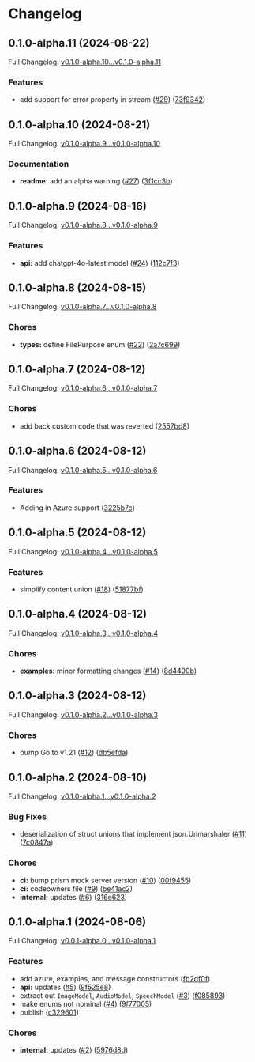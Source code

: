 # Changelog

## 0.1.0-alpha.11 (2024-08-22)

Full Changelog: [v0.1.0-alpha.10...v0.1.0-alpha.11](https://github.com/openai/openai-go/compare/v0.1.0-alpha.10...v0.1.0-alpha.11)

### Features

* add support for error property in stream ([#29](https://github.com/openai/openai-go/issues/29)) ([73f9342](https://github.com/openai/openai-go/commit/73f93429e1319387f1a95208166b3e871ce4e03a))

## 0.1.0-alpha.10 (2024-08-21)

Full Changelog: [v0.1.0-alpha.9...v0.1.0-alpha.10](https://github.com/openai/openai-go/compare/v0.1.0-alpha.9...v0.1.0-alpha.10)

### Documentation

* **readme:** add an alpha warning ([#27](https://github.com/openai/openai-go/issues/27)) ([3f1cc3b](https://github.com/openai/openai-go/commit/3f1cc3bbf19daa48e83aacb6906b9776726d7154))

## 0.1.0-alpha.9 (2024-08-16)

Full Changelog: [v0.1.0-alpha.8...v0.1.0-alpha.9](https://github.com/openai/openai-go/compare/v0.1.0-alpha.8...v0.1.0-alpha.9)

### Features

* **api:** add chatgpt-4o-latest model ([#24](https://github.com/openai/openai-go/issues/24)) ([112c7f3](https://github.com/openai/openai-go/commit/112c7f31917596b6c029a1f00643647375e8c8c8))

## 0.1.0-alpha.8 (2024-08-15)

Full Changelog: [v0.1.0-alpha.7...v0.1.0-alpha.8](https://github.com/openai/openai-go/compare/v0.1.0-alpha.7...v0.1.0-alpha.8)

### Chores

* **types:** define FilePurpose enum ([#22](https://github.com/openai/openai-go/issues/22)) ([2a7c699](https://github.com/openai/openai-go/commit/2a7c699e4fb21f848aa5d260da9d2a5c471866d1))

## 0.1.0-alpha.7 (2024-08-12)

Full Changelog: [v0.1.0-alpha.6...v0.1.0-alpha.7](https://github.com/openai/openai-go/compare/v0.1.0-alpha.6...v0.1.0-alpha.7)

### Chores

* add back custom code that was reverted ([2557bd8](https://github.com/openai/openai-go/commit/2557bd8b5f1748adf67d9208ceaeea3250d93b14))

## 0.1.0-alpha.6 (2024-08-12)

Full Changelog: [v0.1.0-alpha.5...v0.1.0-alpha.6](https://github.com/openai/openai-go/compare/v0.1.0-alpha.5...v0.1.0-alpha.6)

### Features

* Adding in Azure support ([3225b7c](https://github.com/openai/openai-go/commit/3225b7c6028c0c5ab9420416b6bb8b31a5383218))

## 0.1.0-alpha.5 (2024-08-12)

Full Changelog: [v0.1.0-alpha.4...v0.1.0-alpha.5](https://github.com/openai/openai-go/compare/v0.1.0-alpha.4...v0.1.0-alpha.5)

### Features

* simplify content union ([#18](https://github.com/openai/openai-go/issues/18)) ([51877bf](https://github.com/openai/openai-go/commit/51877bf8f16e348a531aa54f0f49e9d71390a485))

## 0.1.0-alpha.4 (2024-08-12)

Full Changelog: [v0.1.0-alpha.3...v0.1.0-alpha.4](https://github.com/openai/openai-go/compare/v0.1.0-alpha.3...v0.1.0-alpha.4)

### Chores

* **examples:** minor formatting changes ([#14](https://github.com/openai/openai-go/issues/14)) ([8d4490b](https://github.com/openai/openai-go/commit/8d4490b78dcc0edee3264448e3fa3f3781d04258))

## 0.1.0-alpha.3 (2024-08-12)

Full Changelog: [v0.1.0-alpha.2...v0.1.0-alpha.3](https://github.com/openai/openai-go/compare/v0.1.0-alpha.2...v0.1.0-alpha.3)

### Chores

* bump Go to v1.21 ([#12](https://github.com/openai/openai-go/issues/12)) ([db5efda](https://github.com/openai/openai-go/commit/db5efdaad3848b8f130f279e6760d9d525e02bda))

## 0.1.0-alpha.2 (2024-08-10)

Full Changelog: [v0.1.0-alpha.1...v0.1.0-alpha.2](https://github.com/openai/openai-go/compare/v0.1.0-alpha.1...v0.1.0-alpha.2)

### Bug Fixes

* deserialization of struct unions that implement json.Unmarshaler ([#11](https://github.com/openai/openai-go/issues/11)) ([7c0847a](https://github.com/openai/openai-go/commit/7c0847aa2ae15b4442ab0625d8a780ed684c275e))


### Chores

* **ci:** bump prism mock server version ([#10](https://github.com/openai/openai-go/issues/10)) ([00f9455](https://github.com/openai/openai-go/commit/00f9455692c52fb37544d3f657090b216667d8ec))
* **ci:** codeowners file ([#9](https://github.com/openai/openai-go/issues/9)) ([be41ac2](https://github.com/openai/openai-go/commit/be41ac2ce87efacf17748cb9dd2d3b1b4a43180e))
* **internal:** updates ([#6](https://github.com/openai/openai-go/issues/6)) ([316e623](https://github.com/openai/openai-go/commit/316e6231c27728f4031f822287389c67e914739a))

## 0.1.0-alpha.1 (2024-08-06)

Full Changelog: [v0.0.1-alpha.0...v0.1.0-alpha.1](https://github.com/openai/openai-go/compare/v0.0.1-alpha.0...v0.1.0-alpha.1)

### Features

* add azure, examples, and message constructors ([fb2df0f](https://github.com/openai/openai-go/commit/fb2df0fe22002f1826bfaa1cb008c45db375885c))
* **api:** updates ([#5](https://github.com/openai/openai-go/issues/5)) ([9f525e8](https://github.com/openai/openai-go/commit/9f525e85d8fe13cce2a18a1a48179bc5a6d1f094))
* extract out `ImageModel`, `AudioModel`, `SpeechModel` ([#3](https://github.com/openai/openai-go/issues/3)) ([f085893](https://github.com/openai/openai-go/commit/f085893d109a9e841d1df13df4c71cae06018758))
* make enums not nominal ([#4](https://github.com/openai/openai-go/issues/4)) ([9f77005](https://github.com/openai/openai-go/commit/9f77005474b8a38cbfc09f22ec3b81d1de62d3c3))
* publish ([c329601](https://github.com/openai/openai-go/commit/c329601324226e28ff18d6ccecfdde41cedd3b5a))


### Chores

* **internal:** updates ([#2](https://github.com/openai/openai-go/issues/2)) ([5976d8d](https://github.com/openai/openai-go/commit/5976d8d8b9a94cd78e4d86f704137f4b43224a08))
